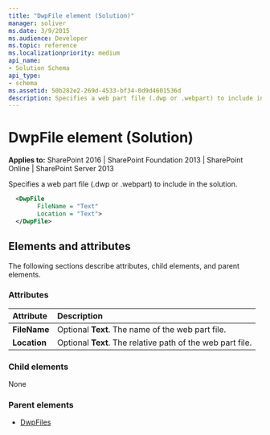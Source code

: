 ```yaml
---
title: "DwpFile element (Solution)"
manager: soliver
ms.date: 3/9/2015
ms.audience: Developer
ms.topic: reference
ms.localizationpriority: medium
api_name:
- Solution Schema
api_type:
- schema
ms.assetid: 50b282e2-269d-4533-bf34-0d9d4601536d
description: Specifies a web part file (.dwp or .webpart) to include in the solution.
---
```


# DwpFile element (Solution)

**Applies to:** SharePoint 2016 | SharePoint Foundation 2013 | SharePoint Online | SharePoint Server 2013

Specifies a web part file (.dwp or .webpart) to include in the solution.

```XML
  <DwpFile
        FileName = "Text"
        Location = "Text">
  </DwpFile>
```

## Elements and attributes

The following sections describe attributes, child elements, and parent elements.

### Attributes

|**Attribute**|**Description**|
|:-----|:-----|
|**FileName** <br/> |Optional **Text**. The name of the web part file.  <br/> |
|**Location** <br/> |Optional **Text**. The relative path of the web part file.  <br/> |

### Child elements

None

### Parent elements

- [DwpFiles](dwpfiles-element-solution.md)
